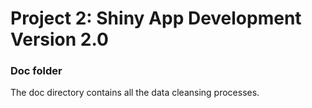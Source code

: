 # Project 2: Shiny App Development Version 2.0

### Doc folder

The doc directory contains all the data cleansing processes.  
